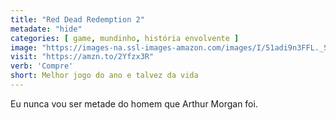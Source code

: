 ```yaml
---
title: "Red Dead Redemption 2"
metadate: "hide"
categories: [ game, mundinho, história envolvente ]
image: "https://images-na.ssl-images-amazon.com/images/I/51adi9n3FFL._SX358_BO1,204,203,200_.jpg"
visit: "https://amzn.to/2Yfzx3R"
verb: 'Compre'
short: Melhor jogo do ano e talvez da vida
---
```


Eu nunca vou ser metade do homem que Arthur Morgan foi.